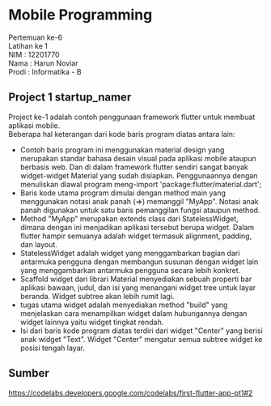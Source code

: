 # Mobile Programming

Pertemuan ke-6 </br>
Latihan ke 1 </br>
NIM : 12201770 </br>
Nama : Harun Noviar </br>
Prodi : Informatika - B

## Project 1 startup_namer

Project ke-1 adalah contoh penggunaan framework flutter untuk membuat aplikasi mobile. </br>
Beberapa hal keterangan dari kode baris program diatas antara lain:

- Contoh baris program ini menggunakan material design yang merupakan standar bahasa desain visual pada aplikasi mobile ataupun berbasis web. Dan di dalam framework flutter sendiri sangat banyak widget-widget Material yang sudah disiapkan. Penggunaannya dengan menuliskan diawal program meng-import 'package:flutter/material.dart';
- Baris kode utama program dimulai dengan method main yang menggunakan notasi anak panah (=>) memanggil "MyApp". Notasi anak panah digunakan untuk satu baris pemanggilan fungsi ataupun method.
- Method "MyApp" merupakan extends class dari StatelessWidget, dimana dengan ini menjadikan aplikasi tersebut berupa widget. Dalam flutter hampir semuanya adalah widget termasuk alignment, padding, dan layout.
- StatelessWidget adalah widget yang menggambarkan bagian dari antarmuka pengguna dengan membangun susunan dengan widget lain yang menggambarkan antarmuka pengguna secara lebih konkret.
- Scaffold widget dari librari Material menyediakan sebuah properti bar aplikasi bawaan, judul, dan isi yang menangani widget tree untuk layar beranda. Widget subtree akan lebih rumit lagi.
- tugas utama widget adalah menyediakan method "build" yang menjelaskan cara menampilkan widget dalam hubungannya dengan widget lainnya yaitu widget tingkat rendah.
- Isi dari baris kode program diatas terdiri dari widget "Center" yang berisi anak widget "Text". Widget "Center" mengatur semua subtree widget ke posisi tengah layar.

## Sumber

https://codelabs.developers.google.com/codelabs/first-flutter-app-pt1#2
